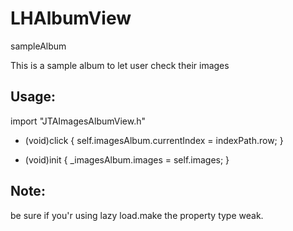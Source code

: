 # LHAlbumView
sampleAlbum

This is a sample album to let user check their images

## Usage:

import "JTAImagesAlbumView.h"

- (void)click {
    self.imagesAlbum.currentIndex = indexPath.row;
}

- (void)init {
    _imagesAlbum.images = self.images;
}

## Note:
be sure if you'r using lazy load.make the property type weak.
